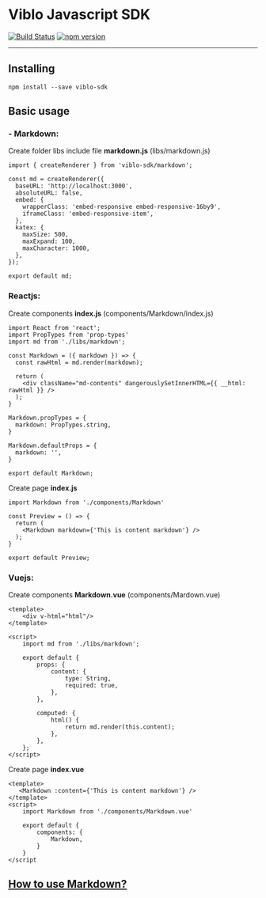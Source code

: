 # Viblo Javascript SDK

[![Build Status](https://travis-ci.org/viblo-asia/sdk-js.svg?branch=master)](https://travis-ci.org/viblo-asia/sdk-js)
[![npm version](https://badge.fury.io/js/viblo-sdk.svg)](https://badge.fury.io/js/viblo-sdk)

---
## Installing

```
npm install --save viblo-sdk
```
## Basic usage
### - Markdown:
Create folder libs include file **markdown.js** (libs/markdown.js)
```
import { createRenderer } from 'viblo-sdk/markdown';

const md = createRenderer({
  baseURL: 'http://localhost:3000',
  absoluteURL: false,
  embed: {
    wrapperClass: 'embed-responsive embed-responsive-16by9',
    iframeClass: 'embed-responsive-item',
  },
  katex: {
    maxSize: 500,
    maxExpand: 100,
    maxCharacter: 1000,
  },
});

export default md;
```
### Reactjs:

Create components **index.js** (components/Markdown/index.js)
```
import React from 'react';
import PropTypes from 'prop-types'
import md from './libs/markdown';

const Markdown = ({ markdown }) => {
  const rawHtml = md.render(markdown);

  return (
    <div className="md-contents" dangerouslySetInnerHTML={{ __html: rawHtml }} />
  );
}

Markdown.propTypes = {
  markdown: PropTypes.string,
}

Markdown.defaultProps = {
  markdown: '',
}

export default Markdown;

```
Create page **index.js**
```
import Markdown from './components/Markdown'

const Preview = () => {
  return (
    <Markdown markdown={'This is content markdown'} />
  );
}

export default Preview;
```
### Vuejs:
Create components **Markdown.vue** (components/Mardown.vue)
```
<template>
    <div v-html="html"/>
</template>

<script>
    import md from './libs/markdown';

    export default {
        props: {
            content: {
                type: String,
                required: true,
            },
        },

        computed: {
            html() {
                return md.render(this.content);
            },
        },
    };
</script>
```
Create page **index.vue**
```
<template>
   <Markdown :content={'This is content markdown'} />
</template>
<script>
    import Markdown from './components/Markdown.vue'

    export default {
        components: {
            Markdown,
        }
    }
</script
```
[How to use Markdown?](https://viblo.asia/helps/cach-su-dung-markdown-bxjvZYnwkJZ)
---
